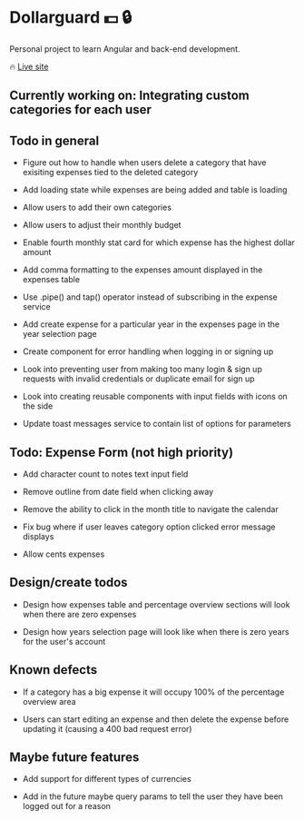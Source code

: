 #  Dollarguard :dollar: :lock:  

Personal project to learn Angular and back-end development.

:fire: [Live site](https://dollarguard.pages.dev/login)
##  Currently working on: Integrating custom categories for each user

##  Todo in general

- Figure out how to handle when users delete a category that have exisiting expenses tied to the deleted category

- Add loading state while expenses are being added and table is loading

- Allow users to add their own categories

- Allow users to adjust their monthly budget

- Enable fourth monthly stat card for which expense has the highest dollar amount

- Add comma formatting to the expenses amount displayed in the expenses table

- Use .pipe() and tap() operator instead of subscribing in the expense service

- Add create expense for a particular year in the expenses page in the year selection page

- Create component for error handling when logging in or signing up

- Look into preventing user from making too many login & sign up requests with invalid credentials or duplicate email for sign up

- Look into creating reusable components with input fields with icons on the side

- Update toast messages service to contain list of options for parameters

##  Todo: Expense Form (not high priority)

- Add character count to notes text input field

- Remove outline from date field when clicking away

- Remove the ability to click in the month title to navigate the calendar

- Fix bug where if user leaves category option clicked error message displays

- Allow cents expenses

##  Design/create todos

- Design how expenses table and percentage overview sections will look when there are zero expenses

- Design how years selection page will look like when there is zero years for the user's account

##  Known defects

- If a category has a big expense it will occupy 100% of the percentage overview area

- Users can start editing an expense and then delete the expense before updating it (causing a 400 bad request error)


##  Maybe future features

- Add support for different types of currencies

- Add in the future maybe query params to tell the user they have been logged out for a reason